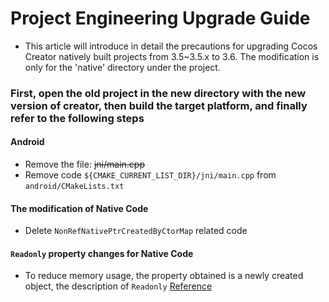 # Project Engineering Upgrade Guide

 - This article will introduce in detail the precautions for upgrading Cocos Creator natively built projects from 3.5~3.5.x to 3.6. The modification is only for the 'native' directory under the project.

### First, open the old project in the new directory with the new version of creator, then build the target platform, and finally refer to the following steps

#### Android 
  - Remove the file: ~~jni/main.cpp~~
  - Remove code `${CMAKE_CURRENT_LIST_DIR}/jni/main.cpp` from `android/CMakeLists.txt`
  
#### The modification of Native Code
  - Delete `NonRefNativePtrCreatedByCtorMap` related code

#### `Readonly` property changes for Native Code
  - To reduce memory usage, the property obtained is a newly created object, the description of `Readonly` [Reference](../../scripting/readonly.md)


    